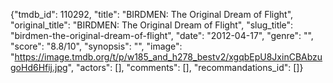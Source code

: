 {"tmdb_id": 110292, "title": "BIRDMEN: The Original Dream of Flight", "original_title": "BIRDMEN: The Original Dream of Flight", "slug_title": "birdmen-the-original-dream-of-flight", "date": "2012-04-17", "genre": "", "score": "8.8/10", "synopsis": "", "image": "https://image.tmdb.org/t/p/w185_and_h278_bestv2/xgqbEpU8JxinCBAbzugoHd6Hfij.jpg", "actors": [], "comments": [], "recommandations_id": []}